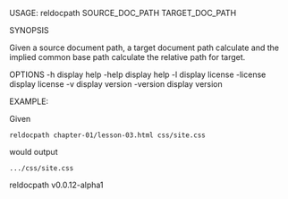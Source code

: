 USAGE: reldocpath SOURCE_DOC_PATH TARGET_DOC_PATH 

SYNOPSIS

Given a source document path, a target document path calculate and
the implied common base path calculate the relative path for target.

OPTIONS
	-h	display help
	-help	display help
	-l	display license
	-license	display license
	-v	display version
	-version	display version

EXAMPLE:

Given

    reldocpath chapter-01/lesson-03.html css/site.css

would output

    .../css/site.css



reldocpath v0.0.12-alpha1
